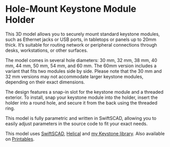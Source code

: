 # Hole-Mount Keystone Module Holder

This 3D model allows you to securely mount standard keystone modules, such as Ethernet jacks or USB ports, in tabletops or panels up to 20mm thick. It’s suitable for routing network or peripheral connections through desks, workstations, or other surfaces.

The model comes in several hole diameters: 30 mm, 32 mm, 38 mm, 40 mm, 44 mm, 50 mm, 54 mm, and 60 mm. The 60mm version includes a variant that fits two modules side by side. Please note that the 30 mm and 32 mm versions may not accommodate larger keystone modules, depending on their exact dimensions.

The design features a snap-in slot for the keystone module and a threaded exterior. To install, snap your keystone module into the holder, insert the holder into a round hole, and secure it from the back using the threaded ring.

This model is fully parametric and written in SwiftSCAD, allowing you to easily adjust parameters in the source code to fit your exact needs.

This model uses [SwiftSCAD](https://github.com/tomasf/SwiftSCAD), [Helical](https://github.com/tomasf/Helical) and [my Keystone library](https://github.com/tomasf/Keystone).
Also available on [Printables](https://www.printables.com/model/1025872-hole-mount-keystone-module-holder).